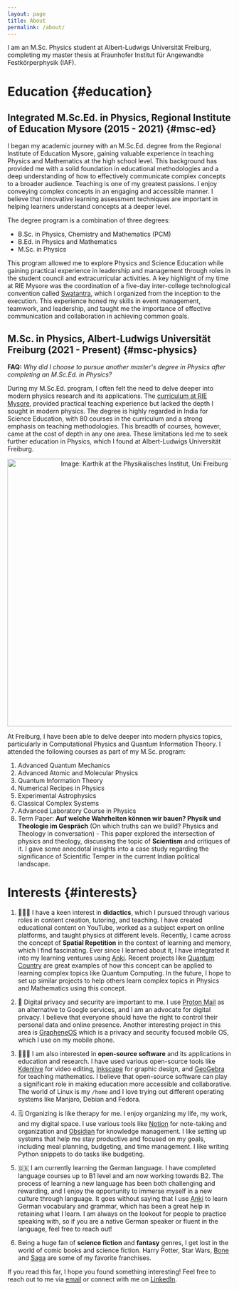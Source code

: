 ```yaml
---
layout: page
title: About
permalink: /about/
---
```


I am an M.Sc. Physics student at Albert-Ludwigs Universität Freiburg, completing my master thesis at Fraunhofer Institut für Angewandte Festkörperphysik (IAF). 
​
# Education {#education}

## Integrated M.Sc.Ed. in Physics, Regional Institute of Education Mysore (2015 - 2021) {#msc-ed}

I began my academic journey with an M.Sc.Ed. degree from the Regional Institute of Education Mysore, gaining valuable experience in teaching Physics and Mathematics at the high school level. This background has provided me with a solid foundation in educational methodologies and a deep understanding of how to effectively communicate complex concepts to a broader audience. Teaching is one of my greatest passions. I enjoy conveying complex concepts in an engaging and accessible manner. I believe that innovative learning assessment techniques are important in helping learners understand concepts at a deeper level.

The degree program is a combination of three degrees:
- B.Sc. in Physics, Chemistry and Mathematics (PCM)
- B.Ed. in Physics and Mathematics
- M.Sc. in Physics

This program allowed me to explore Physics and Science Education while gaining practical experience in leadership and management through roles in the student council and extracurricular activities. A key highlight of my time at RIE Mysore was the coordination of a five-day inter-college technological convention called [Swatantra](/teach.md/#swatantra), which I organized from the inception to the execution. This experience honed my skills in event management, teamwork, and leadership, and taught me the importance of effective communication and collaboration in achieving common goals.

## M.Sc. in Physics, Albert-Ludwigs Universität Freiburg (2021 - Present) {#msc-physics}

**FAQ:** *Why did I choose to pursue another master's degree in Physics after completing an M.Sc.Ed. in Physics?*

During my M.Sc.Ed. program, I often felt the need to delve deeper into modern physics research and its applications. The [curriculum at RIE Mysore](https://drive.proton.me/urls/GM5V9RQQ3G#ENDsGft5Pnja), provided practical teaching experience but lacked the depth I sought in modern physics. The degree is highly regarded in India for Science Education, with 80 courses in the curriculum and a strong emphasis on teaching methodologies. This breadth of courses, however, came at the cost of depth in any one area. These limitations led me to seek further education in Physics, which I found at Albert-Ludwigs Universität Freiburg.

<p align="center">
    <img src="{{ site.baseurl }}/assets/images/kj-uni-freiburg.jpg" alt="Image: Karthik at the Physikalisches Institut, Uni Freiburg" style="width:600px;">
</p>

At Freiburg, I have been able to delve deeper into modern physics topics, particularly in Computational Physics and Quantum Information Theory. I attended the following courses as part of my M.Sc. program:
1. Advanced Quantum Mechanics
2. Advanced Atomic and Molecular Physics
3. Quantum Information Theory
4. Numerical Recipes in Physics
5. Experimental Astrophysics
6. Classical Complex Systems
7. Advanced Laboratory Course in Physics
8. Term Paper: **Auf welche Wahrheiten können wir bauen? Physik und Theologie im Gespräch** (On which truths can we build? Physics and Theology in conversation) - This paper explored the intersection of physics and theology, discussing the topic of **Scientism** and critiques of it. I gave some anecdotal insights into a case study regarding the significance of Scientific Temper in the current Indian political landscape.

# Interests {#interests}

1. 👨🏾‍🏫 I have a keen interest in **didactics**, which I pursued through various roles in content creation, tutoring, and teaching. I have created educational content on YouTube, worked as a subject expert on online platforms, and taught physics at different levels. Recently, I came across the concept of **Spatial Repetition** in the context of learning and memory, which I find fascinating. Ever since I learned about it, I have integrated it into my learning ventures using [Anki](https://apps.ankiweb.net/). Recent projects like [Quantum Country](https://quantum.country/) are great examples of how this concept can be applied to learning complex topics like Quantum Computing. In the future, I hope to set up similar projects to help others learn complex topics in Physics and Mathematics using this concept.

2. 🔐 Digital privacy and security are important to me. I use [Proton Mail](https://proton.me/) as an alternative to Google services, and I am an advocate for digital privacy. I believe that everyone should have the right to control their personal data and online presence. Another interesting project in this area is [GrapheneOS](https://grapheneos.org/) which is a privacy and security focused mobile OS, which I use on my mobile phone.

3. 👨🏾‍💻 I am also interested in **open-source software** and its applications in education and research. I have used various open-source tools like [Kdenlive](https://kdenlive.org/) for video editing, [Inkscape](https://inkscape.org/) for graphic design, and [GeoGebra](https://www.geogebra.org/) for teaching mathematics. I believe that open-source software can play a significant role in making education more accessible and collaborative. The world of Linux is my `/home` and I love trying out different operating systems like Manjaro, Debian and Fedora.

4. 🗒️ Organizing is like therapy for me. I enjoy organizing my life, my work, and my digital space. I use various tools like [Notion](https://www.notion.so/) for note-taking and organization and [Obsidian](https://obsidian.md/) for knowledge management. I like setting up systems that help me stay productive and focused on my goals, including meal planning, budgeting, and time management. I like writing Python snippets to do tasks like budgeting. 

5. 🇩🇪 I am currently learning the German language. I have completed language courses up to B1 level and am now working towards B2. The process of learning a new language has been both challenging and rewarding, and I enjoy the opportunity to immerse myself in a new culture through language. It goes without saying that I use [Anki](https://apps.ankiweb.net/) to learn German vocabulary and grammar, which has been a great help in retaining what I learn. I am always on the lookout for people to practice speaking with, so if you are a native German speaker or fluent in the language, feel free to reach out!

42. Being a huge fan of **science fiction** and **fantasy** genres, I get lost in the world of comic books and science fiction. Harry Potter, Star Wars, [Bone](https://en.wikipedia.org/wiki/Bone_(comics)) and [Saga](https://en.wikipedia.org/wiki/Saga_(comics)) are some of my favorite franchises. 

If you read this far, I hope you found something interesting! Feel free to reach out to me via [email](mailto:hi@karthikjayd.com) or connect with me on [LinkedIn](https://www.linkedin.com/in/karthikjayd/).
